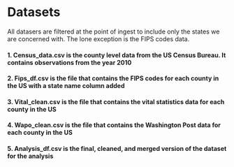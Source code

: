 # Datasets

All datasers are filtered at the point of ingest to include only the states we are concerned with. The lone exception is the FIPS codes data.

#### 1. Census_data.csv is the county level data from the US Census Bureau. It contains observations from the year 2010

#### 2. Fips_df.csv is the file that contains the FIPS codes for each county in the US with a state name column added

#### 3. Vital_clean.csv is the file that contains the vital statistics data for each county in the US

#### 4. Wapo_clean.csv is the file that contains the Washington Post data for each county in the US

#### 5. Analysis_df.csv is the final, cleaned, and merged version of the dataset for the analysis
